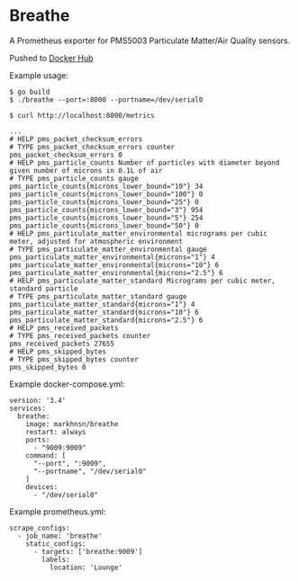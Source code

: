 # Breathe

A Prometheus exporter for PMS5003 Particulate Matter/Air Quality sensors.

Pushed to [Docker Hub](https://hub.docker.com/repository/docker/markhnsn/breathe)

Example usage:

    $ go build
    $ ./breathe --port=:8000 --portname=/dev/serial0

    $ curl http://localhost:8000/metrics

    ...
    # HELP pms_packet_checksum_errors 
    # TYPE pms_packet_checksum_errors counter
    pms_packet_checksum_errors 0
    # HELP pms_particle_counts Number of particles with diameter beyond given number of microns in 0.1L of air
    # TYPE pms_particle_counts gauge
    pms_particle_counts{microns_lower_bound="10"} 34
    pms_particle_counts{microns_lower_bound="100"} 0
    pms_particle_counts{microns_lower_bound="25"} 0
    pms_particle_counts{microns_lower_bound="3"} 954
    pms_particle_counts{microns_lower_bound="5"} 254
    pms_particle_counts{microns_lower_bound="50"} 0
    # HELP pms_particulate_matter_environmental micrograms per cubic meter, adjusted for atmospheric environment
    # TYPE pms_particulate_matter_environmental gauge
    pms_particulate_matter_environmental{microns="1"} 4
    pms_particulate_matter_environmental{microns="10"} 6
    pms_particulate_matter_environmental{microns="2.5"} 6
    # HELP pms_particulate_matter_standard Micrograms per cubic meter, standard particle
    # TYPE pms_particulate_matter_standard gauge
    pms_particulate_matter_standard{microns="1"} 4
    pms_particulate_matter_standard{microns="10"} 6
    pms_particulate_matter_standard{microns="2.5"} 6
    # HELP pms_received_packets 
    # TYPE pms_received_packets counter
    pms_received_packets 27655
    # HELP pms_skipped_bytes 
    # TYPE pms_skipped_bytes counter
    pms_skipped_bytes 0

Example docker-compose.yml:

    version: '3.4'
    services:
      breathe:
        image: markhnsn/breathe
        restart: always
        ports:
          - "9009:9009"
        command: [
          "--port", ":9009",
          "--portname", "/dev/serial0"
        ]
        devices:
          - "/dev/serial0"

Example prometheus.yml:

    scrape_configs:
      - job_name: 'breathe'
        static_configs:
          - targets: ['breathe:9009']
            labels:
              location: 'Lounge'
